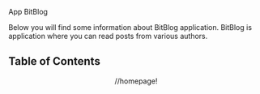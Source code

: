 App BitBlog

Below you will find some information about BitBlog application. BitBlog is application where you can read posts
from various authors.
<br>

## Table of Contents
<App>
  <Header />
    <Main>
      <PostList> //homepage!
        <SinglePost />
      </ PostList>
      <AuthorsList>
        <SingleAuthor />
      </ AuthorsList>
      <About/>
    </ Main>
  <Footer />
</ App>



          



